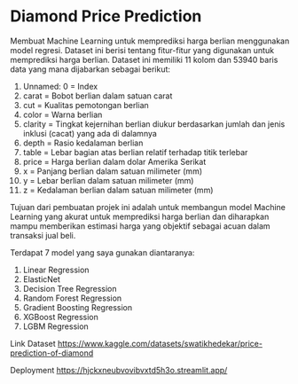 # Diamond Price Prediction
Membuat Machine Learning untuk memprediksi harga berlian menggunakan model regresi. Dataset ini berisi tentang fitur-fitur yang digunakan untuk memprediksi harga berlian. Dataset ini memiliki 11 kolom dan 53940 baris data yang mana dijabarkan sebagai berikut:
1. Unnamed: 0 = Index
2. carat = Bobot berlian dalam satuan carat
3. cut = Kualitas pemotongan berlian
4. color = Warna berlian
5. clarity = Tingkat kejernihan berlian diukur berdasarkan jumlah dan jenis inklusi (cacat) yang ada di dalamnya
6. depth = Rasio kedalaman berlian
7. table = Lebar bagian atas berlian relatif terhadap titik terlebar
8. price = Harga berlian dalam dolar Amerika Serikat
9. x = Panjang berlian dalam satuan milimeter (mm)
10. y = Lebar berlian dalam satuan milimeter (mm)
11. z = Kedalaman berlian dalam satuan milimeter (mm)

Tujuan dari pembuatan projek ini adalah untuk membangun model Machine Learning yang akurat untuk memprediksi harga berlian dan diharapkan mampu memberikan estimasi harga yang objektif sebagai acuan dalam transaksi jual beli.

Terdapat 7 model yang saya gunakan diantaranya:
1. Linear Regression
2. ElasticNet
3. Decision Tree Regression
4. Random Forest Regression
5. Gradient Boosting Regression
6. XGBoost Regression
7. LGBM Regression

Link Dataset
https://www.kaggle.com/datasets/swatikhedekar/price-prediction-of-diamond

Deployment
https://hjckxneubvovibvxtd5h3o.streamlit.app/
